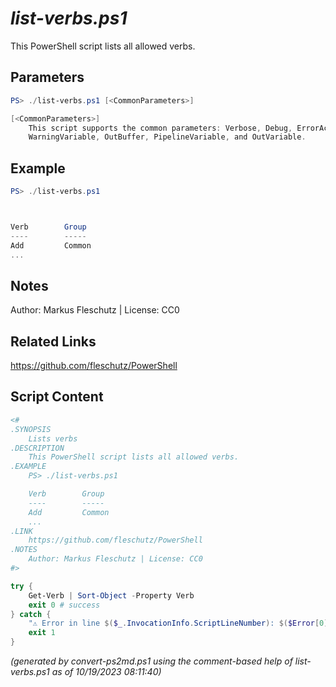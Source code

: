 *list-verbs.ps1*
================

This PowerShell script lists all allowed verbs.

Parameters
----------
```powershell
PS> ./list-verbs.ps1 [<CommonParameters>]

[<CommonParameters>]
    This script supports the common parameters: Verbose, Debug, ErrorAction, ErrorVariable, WarningAction, 
    WarningVariable, OutBuffer, PipelineVariable, and OutVariable.
```

Example
-------
```powershell
PS> ./list-verbs.ps1



Verb        Group
----        -----
Add         Common            
...

```

Notes
-----
Author: Markus Fleschutz | License: CC0

Related Links
-------------
https://github.com/fleschutz/PowerShell

Script Content
--------------
```powershell
<#
.SYNOPSIS
	Lists verbs
.DESCRIPTION
	This PowerShell script lists all allowed verbs.
.EXAMPLE
	PS> ./list-verbs.ps1

	Verb        Group
	----        -----
	Add         Common            
	...
.LINK
	https://github.com/fleschutz/PowerShell
.NOTES
	Author: Markus Fleschutz | License: CC0
#>

try {
	Get-Verb | Sort-Object -Property Verb
	exit 0 # success
} catch {
	"⚠️ Error in line $($_.InvocationInfo.ScriptLineNumber): $($Error[0])"
	exit 1
}
```

*(generated by convert-ps2md.ps1 using the comment-based help of list-verbs.ps1 as of 10/19/2023 08:11:40)*
